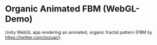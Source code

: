 # Organic Animated FBM (WebGL-Demo)
Unity WebGL app rendering an animated, organic fractal pattern (FBM by https://twitter.com/zozuar/).
